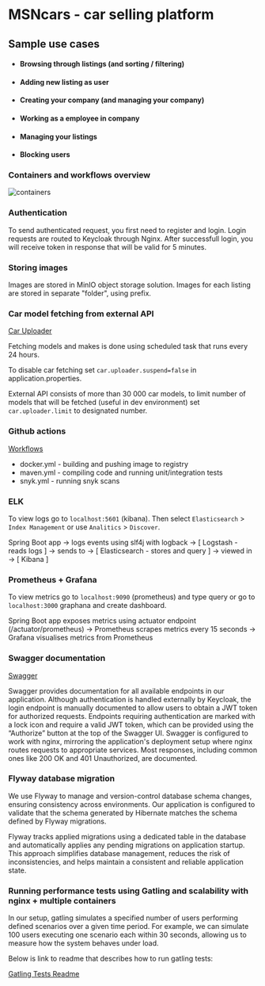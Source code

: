 # MSNcars - car selling platform

## Sample use cases

- #### Browsing through listings (and sorting / filtering)

- #### Adding new listing as user

- #### Creating your company (and managing your company)

- #### Working as a employee in company

- #### Managing your listings

- #### Blocking users

### Containers and workflows overview
![containers](https://github.com/user-attachments/assets/02474857-6ef3-477f-ae56-87929fb2f3a0)


### Authentication
To send authenticated request, you first need to register and login. Login requests are routed to Keycloak through Nginx. After successfull login, you will receive token in response that will be valid for 5 minutes.

### Storing images
Images are stored in MinIO object storage solution. Images for each listing are stored in separate "folder", using prefix.

### Car model fetching from external API
[Car Uploader](https://github.com/MSNcars/MSNcars/tree/master/src/main/java/com/msn/msncars/car/update)

Fetching models and makes is done using scheduled task that runs every 24 hours.

To disable car fetching set `car.uploader.suspend=false` in application.properties.

External API consists of more than 30 000 car models, to limit number of models that will be fetched (useful in dev environment) set `car.uploader.limit` to designated number.

### Github actions
[Workflows](https://github.com/MSNcars/MSNcars/tree/master/.github/workflows)
- docker.yml - building and pushing image to registry
- maven.yml - compiling code and running unit/integration tests
- snyk.yml - running snyk scans

### ELK
To view logs go to `localhost:5601` (kibana). Then select `Elasticsearch` > `Index Management` or use `Analitics` > `Discover`.

Spring Boot app
    → logs events using slf4j with logback →
[ Logstash - reads logs ]
    → sends to →
[ Elasticsearch - stores and query ]
    → viewed in →
[ Kibana ]


### Prometheus + Grafana
To view metrics go to `localhost:9090` (prometheus) and type query or go to `localhost:3000` graphana and create dashboard.  

Spring Boot app exposes metrics using actuator endpoint (/actuator/prometheus) → Prometheus scrapes metrics every 15 seconds → Grafana visualises metrics from Prometheus

### Swagger documentation
[Swagger](http://localhost:8080/swagger-ui/index.html)

Swagger provides documentation for all available endpoints in our application.
Although authentication is handled externally by Keycloak, 
the login endpoint is manually documented to allow users to obtain a JWT token for authorized requests.
Endpoints requiring authentication are marked with a lock icon and require a valid JWT token, 
which can be provided using the “Authorize” button at the top of the Swagger UI.
Swagger is configured to work with nginx, 
mirroring the application's deployment setup where nginx routes requests to appropriate services. 
Most responses, including common ones like 200 OK and 401 Unauthorized, are documented.

### Flyway database migration
We use Flyway to manage and version-control database schema changes, ensuring consistency across environments.
Our application is configured to validate that the schema generated by Hibernate matches the schema defined by Flyway migrations.

Flyway tracks applied migrations using a dedicated table 
in the database and automatically applies any pending migrations on application startup.
This approach simplifies database management, 
reduces the risk of inconsistencies, 
and helps maintain a consistent and reliable application state.

### Running performance tests using Gatling and scalability with nginx + multiple containers
In our setup, gatling simulates a specified number of users performing defined scenarios over a given time period. 
For example, we can simulate 100 users executing one scenario each within 30 seconds, 
allowing us to measure how the system behaves under load.

Below is link to readme that describes how to run gatling tests:

[Gatling Tests Readme](https://github.com/MSNcars/MSNcars/tree/master/src/test/java/com/msn/msncars/gatling)
